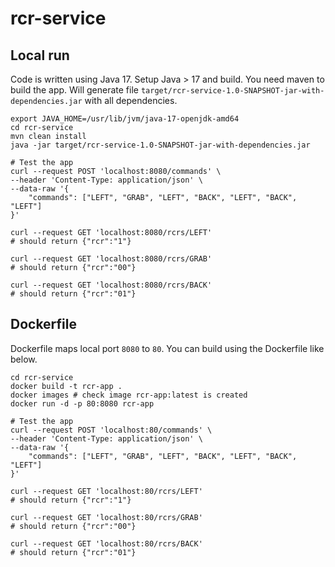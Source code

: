 # rcr-service


## Local run

Code is written using Java 17. Setup Java > 17 and build. You need maven to build the app.
Will generate file `target/rcr-service-1.0-SNAPSHOT-jar-with-dependencies.jar` with all dependencies.

```
export JAVA_HOME=/usr/lib/jvm/java-17-openjdk-amd64
cd rcr-service
mvn clean install
java -jar target/rcr-service-1.0-SNAPSHOT-jar-with-dependencies.jar

# Test the app
curl --request POST 'localhost:8080/commands' \
--header 'Content-Type: application/json' \
--data-raw '{
    "commands": ["LEFT", "GRAB", "LEFT", "BACK", "LEFT", "BACK", "LEFT"]
}'

curl --request GET 'localhost:8080/rcrs/LEFT'
# should return {"rcr":"1"}

curl --request GET 'localhost:8080/rcrs/GRAB'
# should return {"rcr":"00"}

curl --request GET 'localhost:8080/rcrs/BACK'
# should return {"rcr":"01"}
```


## Dockerfile

Dockerfile maps local port `8080` to `80`.
You can build using the Dockerfile like below.

```
cd rcr-service
docker build -t rcr-app .
docker images # check image rcr-app:latest is created
docker run -d -p 80:8080 rcr-app

# Test the app
curl --request POST 'localhost:80/commands' \
--header 'Content-Type: application/json' \
--data-raw '{
    "commands": ["LEFT", "GRAB", "LEFT", "BACK", "LEFT", "BACK", "LEFT"]
}'

curl --request GET 'localhost:80/rcrs/LEFT'
# should return {"rcr":"1"}

curl --request GET 'localhost:80/rcrs/GRAB'
# should return {"rcr":"00"}

curl --request GET 'localhost:80/rcrs/BACK'
# should return {"rcr":"01"}
```




